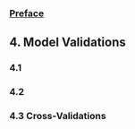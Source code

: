 ### [Preface](https://ivanmyzou.github.io/TrainValidateTest/index)

## 4. Model Validations

### 4.1 

### 4.2 

### 4.3 Cross-Validations
